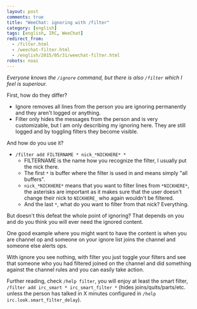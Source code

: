 ```yaml
---
layout: post
comments: true
title: "WeeChat: ignoring with /filter"
category: [english]
tags: [english, IRC, WeeChat]
redirect_from:
  - /filter.html
  - /weechat-filter.html
  - /english/2015/05/31/weechat-filter.html
robots: noai
---
```


_Everyone knows the `/ignore` command, but there is also `/filter` which
I feel is superiour._

First, how do they differ?

- Ignore removes all lines from the person you are ignoring permanently and
  they aren't logged or anything.
- Filter only hides the messages from the person and is very customizable,
  but I am only describing my ignoring here. They are still logged and
  by toggling filters they become visible.

And how do you use it?

- `/filter add FILTERNAME * nick_*NICKHERE* *`
  - FILTERNAME is the name how you recognize the filter, I usually put
    the nick there.
  - The first `*` is buffer where the filter is used in and means simply
    "all buffers".
  - `nick_*NICKHERE*` means that you want to filter lines from
    `*NICKHERE*`, the asterisks are important as it makes sure that the
    user doesn't change their nick to `NICKHERE_` who again wouldn't be
    filtered.
  - And the last `*`, what do you want to filter from that nick?
    Everything.

But doesn't this defeat the whole point of ignoring? That depends on you
and do you think you will ever need the ignored content.

One good example where you might want to have the content is when you are
channel op and someone on your ignore list joins the channel and someone
else alerts ops.

With ignore you see nothing, with filter you just toggle your filters and
see that someone who you had filtered joined on the channel and did
something against the channel rules and you can easily take action.

Further reading, check `/help filter`, you will enjoy at least
the smart filter, `/filter add irc_smart * irc_smart_filter *` (hides
joins/quits/parts/etc. unless the person has talked in X minutes configured
in `/help irc.look.smart_filter_delay`).

